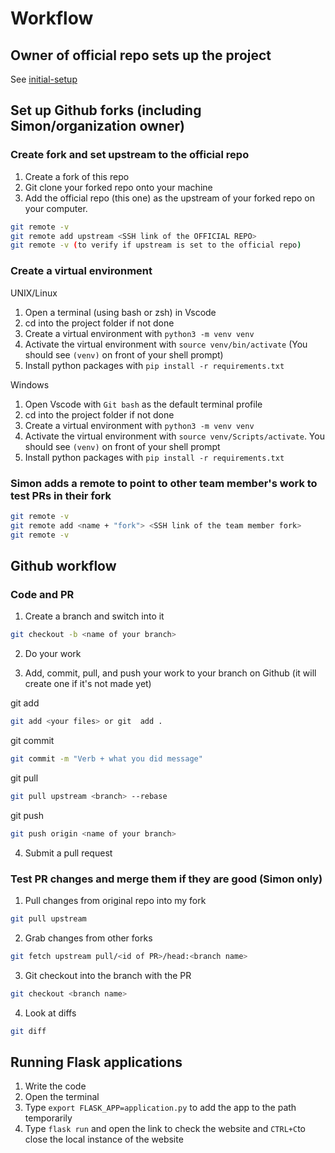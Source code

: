 # Workflow

## Owner of official repo sets up the project

See [initial-setup](/setup-docs/initial-setup.md)

## Set up Github forks (including Simon/organization owner)

### Create fork and set upstream to the official repo

1. Create a fork of this repo
2. Git clone your forked repo onto your machine
3. Add the official repo (this one) as the upstream of your forked repo on your computer.
```sh
git remote -v 
git remote add upstream <SSH link of the OFFICIAL REPO>
git remote -v (to verify if upstream is set to the official repo)
```

### Create a virtual environment

UNIX/Linux
1. Open a terminal (using bash or zsh) in Vscode
2. cd into the project folder if not done
3. Create a virtual environment with `python3 -m venv venv`
4. Activate the virtual environment with `source venv/bin/activate` (You should see `(venv)` on front of your shell prompt)
5. Install python packages with `pip install -r requirements.txt`

Windows 

1. Open Vscode with `Git bash` as the default terminal profile
2. cd into the project folder if not done
3. Create a virtual environment with `python3 -m venv venv`
4. Activate the virtual environment with `source venv/Scripts/activate`. You should see `(venv)` on front of your shell prompt
5. Install python packages with `pip install -r requirements.txt`

### Simon adds a remote to point to other team member's work to test PRs in their fork

```sh
git remote -v
git remote add <name + "fork"> <SSH link of the team member fork>
git remote -v
```

## Github workflow
    
### Code and PR

1. Create a branch and switch into it

```sh
git checkout -b <name of your branch>
```

2. Do your work

3. Add, commit, pull, and push your work to your branch on Github (it will create one if it's not made yet)

git add
```sh
git add <your files> or git  add .
```

git commit
```sh
git commit -m "Verb + what you did message"
```

git pull 
```sh
git pull upstream <branch> --rebase
```

git push
```sh
git push origin <name of your branch>
```

4. Submit a pull request 

### Test PR changes and merge them if they are good (Simon only)

1. Pull changes from original repo into my fork

```sh
git pull upstream
```

2. Grab changes from other forks

```sh
git fetch upstream pull/<id of PR>/head:<branch name>
````

3. Git checkout into the branch with the PR

```sh
git checkout <branch name>
```

4. Look at diffs

```sh
git diff
``` 

## Running Flask applications

1. Write the code
2. Open the terminal
3. Type `export FLASK_APP=application.py` to add the app to the path temporarily
4. Type `flask run` and open the link to check the website and `CTRL+C`to close the local instance of the website